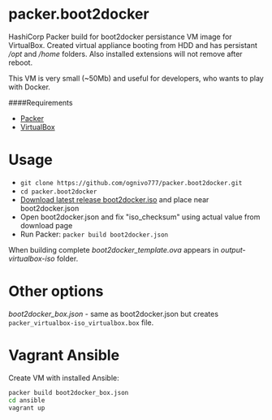 # packer.boot2docker
HashiCorp Packer build for boot2docker persistance VM image for VirtualBox. Created virtual appliance booting from HDD and has persistant */opt* and */home* folders. Also installed extensions will not remove after reboot.

This VM is very small (~50Mb) and useful for developers, who wants to play with Docker.

####Requirements
* [Packer](#packer) 
* [VirtualBox](#virtualbox)

# Usage
* `git clone https://github.com/ognivo777/packer.boot2docker.git`
* `cd packer.boot2docker`
* [Download latest release boot2docker.iso](https://github.com/boot2docker/boot2docker/releases/latest) and place near boot2docker.json
* Open boot2docker.json and fix "iso_checksum" using actual value from download page
* Run Packer: `packer build boot2docker.json`

When building complete *boot2docker_template.ova* appears in *output-virtualbox-iso* folder.

# Other options
*boot2docker_box.json* - same as boot2docker.json but creates `packer_virtualbox-iso_virtualbox.box` file.

# Vagrant Ansible
Create VM with installed Ansible:
```bash
packer build boot2docker_box.json
cd ansible
vagrant up
```
